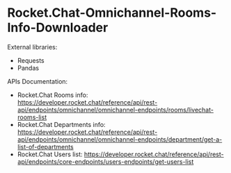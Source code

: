 # Rocket.Chat-Omnichannel-Rooms-Info-Downloader

External libraries: 
- Requests
- Pandas

APIs Documentation: 
- Rocket.Chat Rooms info: https://developer.rocket.chat/reference/api/rest-api/endpoints/omnichannel/omnichannel-endpoints/rooms/livechat-rooms-list
- Rocket.Chat Departments info: https://developer.rocket.chat/reference/api/rest-api/endpoints/omnichannel/omnichannel-endpoints/department/get-a-list-of-departments
- Rocket.Chat Users list: https://developer.rocket.chat/reference/api/rest-api/endpoints/core-endpoints/users-endpoints/get-users-list
